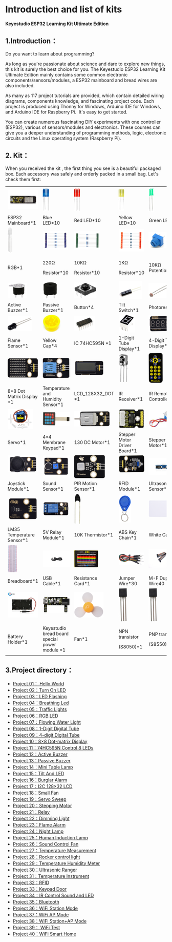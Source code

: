 # Introduction and list of kits

**Keyestudio ESP32 Learning Kit Ultimate Edition**

## 1.Introduction：

Do you want to learn about programming?

As long as you're passionate about science and dare to explore new
things, this kit is surely the best choice for you. The Keyestudio ESP32
Learning Kit Ultimate Edition mainly contains some common electronic
components/sensors/modules, a ESP32 mainboard and bread wires are also
included.

As many as 117 project tutorials are provided, which contain detailed
wiring diagrams, components knowledge, and fascinating project code.
Each project is produced using Thonny for Windows, Arduino IDE for
Windows, and Arduino IDE for Raspberry Pi.  It's easy to get started.

You can create numerous fascinating DIY experiments with one controller
(ESP32), various of sensors/modules and electronics. These courses can
give you a deeper understanding of programming methods, logic,
electronic circuits and the Linux operating system (Raspberry Pi).

## 2. Kit：

When you received the kit , the first thing you see is a beautiful
packaged box. Each accessory was safely and orderly packed in a small
bag. Let's check them first:



<table>
<tbody>
<tr class="odd">
<td><img src="https://raw.githubusercontent.com/keyestudio/KS5010-KS5010F-Keyestudio-ESP32-Learning-Kit-Ultimate-Edition-Python/master/media/78d3686cddf373f5219ce3478039afef.jpeg" style="width:1.27431in;height:0.62153in"  /></td>
<td><img src="https://raw.githubusercontent.com/keyestudio/KS5010-KS5010F-Keyestudio-ESP32-Learning-Kit-Ultimate-Edition-Python/master/media/5a1d3dbf0c5daf6136044b828a777acd.png" style="width:0.20208in;height:0.75in"  /></td>
<td><img src="https://raw.githubusercontent.com/keyestudio/KS5010-KS5010F-Keyestudio-ESP32-Learning-Kit-Ultimate-Edition-Python/master/media/cddded49c863ef913bbe2ef3832da74b.png" style="width:0.18889in;height:0.75417in"  /></td>
<td><img src="https://raw.githubusercontent.com/keyestudio/KS5010-KS5010F-Keyestudio-ESP32-Learning-Kit-Ultimate-Edition-Python/master/media/679ad0aaef0b7b199aaf0967e1aa5367.png" style="width:0.18333in;height:0.72569in"  /></td>
<td><img src="https://raw.githubusercontent.com/keyestudio/KS5010-KS5010F-Keyestudio-ESP32-Learning-Kit-Ultimate-Edition-Python/master/media/0eead4be7850896afc83477bd7c260d8.png" style="width:0.16736in;height:0.81042in" /></td>
</tr>
<tr class="even">
<td>ESP32 Mainboard*1</td>
<td>Blue LED*10</td>
<td>Red LED*10</td>
<td>Yellow LED*10</td>
<td>Green LED*10</td>
</tr>
<tr class="odd">
<td><img src="https://raw.githubusercontent.com/keyestudio/KS5010-KS5010F-Keyestudio-ESP32-Learning-Kit-Ultimate-Edition-Python/master/media/dcfc8e5199deff770c9953f99726d9f9.png" style="width:0.14861in;height:0.82222in"  /></td>
<td><img src="https://raw.githubusercontent.com/keyestudio/KS5010-KS5010F-Keyestudio-ESP32-Learning-Kit-Ultimate-Edition-Python/master/media/7ea6c448cde965cc0c899e3906b16398.png" style="width:0.82222in;height:0.60278in"  /></td>
<td><img src="https://raw.githubusercontent.com/keyestudio/KS5010-KS5010F-Keyestudio-ESP32-Learning-Kit-Ultimate-Edition-Python/master/media/1baebd241a5c0654eb9bc571db904683.png" style="width:0.83056in;height:0.60417in"  /></td>
<td><img src="https://raw.githubusercontent.com/keyestudio/KS5010-KS5010F-Keyestudio-ESP32-Learning-Kit-Ultimate-Edition-Python/master/media/0113c0595ce216f178c0948f77efd03e.png" style="width:0.94306in;height:0.72153in"  /></td>
<td><img src="https://raw.githubusercontent.com/keyestudio/KS5010-KS5010F-Keyestudio-ESP32-Learning-Kit-Ultimate-Edition-Python/master/media/d0a42506a43071b51bc17f9e39caa37c.png" style="width:0.57847in;height:0.52917in" /></td>
</tr>
<tr class="even">
<td>RGB*1</td>
<td><p>220Ω</p>
<p>Resistor*10</p></td>
<td><p>10KΩ</p>
<p>Resistor*10</p></td>
<td><p>1KΩ</p>
<p>Resistor*10</p></td>
<td>10KΩ Potentiometer*1</td>
</tr>
<tr class="odd">
<td><img src="https://raw.githubusercontent.com/keyestudio/KS5010-KS5010F-Keyestudio-ESP32-Learning-Kit-Ultimate-Edition-Python/master/media/60a660b4c23562a74563483b7af3f568.png" style="width:0.61667in;height:0.50139in"  /></td>
<td><img src="https://raw.githubusercontent.com/keyestudio/KS5010-KS5010F-Keyestudio-ESP32-Learning-Kit-Ultimate-Edition-Python/master/media/5444cd34945d9cc2dbb825a8be8d49ad.png" style="width:0.48125in;height:0.57708in"  /></td>
<td><img src="https://raw.githubusercontent.com/keyestudio/KS5010-KS5010F-Keyestudio-ESP32-Learning-Kit-Ultimate-Edition-Python/master/media/5b8fea4657b47510d199f740fdcaaa9d.png" style="width:0.72708in;height:0.50556in" /></td>
<td><img src="https://raw.githubusercontent.com/keyestudio/KS5010-KS5010F-Keyestudio-ESP32-Learning-Kit-Ultimate-Edition-Python/master/media/f2b0fe5c69eada37beef36022ae03974.png" style="width:0.77083in;height:0.57083in" /></td>
<td><img src="https://raw.githubusercontent.com/keyestudio/KS5010-KS5010F-Keyestudio-ESP32-Learning-Kit-Ultimate-Edition-Python/master/media/7ea5721963dbb796fde0e7c2f3e8e4b5.png" style="width:0.70833in;height:0.47847in" /></td>
</tr>
<tr class="even">
<td>Active Buzzer*1</td>
<td>Passive Buzzer*1</td>
<td>Button*4</td>
<td>Tilt Switch*1</td>
<td>Photoresistor*2</td>
</tr>
<tr class="odd">
<td><img src="https://raw.githubusercontent.com/keyestudio/KS5010-KS5010F-Keyestudio-ESP32-Learning-Kit-Ultimate-Edition-Python/master/media/adb25a98a644070c6de378fe98017d8b.png" style="width:0.77708in;height:0.48125in" /></td>
<td><img src="https://raw.githubusercontent.com/keyestudio/KS5010-KS5010F-Keyestudio-ESP32-Learning-Kit-Ultimate-Edition-Python/master/media/8defa4d3994ce0f2291b05c2fd04ee9c.png" style="width:0.57708in;height:0.56875in" /></td>
<td><img src="https://raw.githubusercontent.com/keyestudio/KS5010-KS5010F-Keyestudio-ESP32-Learning-Kit-Ultimate-Edition-Python/master/media/e5756d5b6983fb93087e49a42482dcb8.png" style="width:0.67014in;height:0.47222in" /></td>
<td><img src="https://raw.githubusercontent.com/keyestudio/KS5010-KS5010F-Keyestudio-ESP32-Learning-Kit-Ultimate-Edition-Python/master/media/c88b647385c69cfc1a6746a3c459ab12.png" style="width:0.52014in;height:0.58056in" /></td>
<td><img src="https://raw.githubusercontent.com/keyestudio/KS5010-KS5010F-Keyestudio-ESP32-Learning-Kit-Ultimate-Edition-Python/master/media/723dc2c4078b7d3f84b7f1ae76edbabe.png" style="width:1.07917in;height:0.54514in"  />
<img src="https://raw.githubusercontent.com/keyestudio/KS5010-KS5010F-Keyestudio-ESP32-Learning-Kit-Ultimate-Edition-Python/master/media/723dc2c4078b7d3f84b7f1ae76edbabe.png" style="width:0in;height:0in"  /></td>
</tr>
<tr class="even">
<td>Flame Sensor*1</td>
<td>Yellow Cap*4</td>
<td>IC 74HC595N *1</td>
<td>1-Digit Tube Display*1</td>
<td>4-Digit Tube Display*1</td>
</tr>
<tr class="odd">
<td><img src="https://raw.githubusercontent.com/keyestudio/KS5010-KS5010F-Keyestudio-ESP32-Learning-Kit-Ultimate-Edition-Python/master/media/5a31baa94e7595e5d2d5f97cee3dca57.png" style="width:1.2625in;height:0.62917in"  /></td>
<td><img src="https://raw.githubusercontent.com/keyestudio/KS5010-KS5010F-Keyestudio-ESP32-Learning-Kit-Ultimate-Edition-Python/master/media/ee69f71151b8a91d3dcb523fab9958fd.png" style="width:0.87014in;height:0.65694in"  /></td>
<td><img src="https://raw.githubusercontent.com/keyestudio/KS5010-KS5010F-Keyestudio-ESP32-Learning-Kit-Ultimate-Edition-Python/master/media/2c2645e94a00867ac23e8a022f0a631a.png" style="width:0.99306in;height:0.47917in"  />
<img src="https://raw.githubusercontent.com/keyestudio/KS5010-KS5010F-Keyestudio-ESP32-Learning-Kit-Ultimate-Edition-Python/master/media/2c2645e94a00867ac23e8a022f0a631a.png" style="width:0in;height:0in"  /></td>
<td><img src="https://raw.githubusercontent.com/keyestudio/KS5010-KS5010F-Keyestudio-ESP32-Learning-Kit-Ultimate-Edition-Python/master/media/27daf19fb8eec4de5733d41564d7d5f1.png" style="width:0.30208in;height:0.90278in" /></td>
<td><img src="https://raw.githubusercontent.com/keyestudio/KS5010-KS5010F-Keyestudio-ESP32-Learning-Kit-Ultimate-Edition-Python/master/media/b875575fc504ef4d4587ab03c8d9ef48.png" style="width:0.45833in;height:0.96597in" /></td>
</tr>
<tr class="even">
<td>8*8 Dot Matrix Display *1</td>
<td>Temperature and Humidity Sensor*1</td>
<td>LCD_128X32_DOT *1</td>
<td>IR Receiver*1</td>
<td>IR Remote Controller*1</td>
</tr>
<tr class="odd">
<td><img src="https://raw.githubusercontent.com/keyestudio/KS5010-KS5010F-Keyestudio-ESP32-Learning-Kit-Ultimate-Edition-Python/master/media/1886ee7e1faeea2c093ae626e1b8baaf.png" style="width:0.81875in;height:0.63472in" /></td>
<td><img src="https://raw.githubusercontent.com/keyestudio/KS5010-KS5010F-Keyestudio-ESP32-Learning-Kit-Ultimate-Edition-Python/master/media/84de4203eae3476a214645ddf08b3642.png" style="width:0.99444in;height:0.45in" /></td>
<td><img src="https://raw.githubusercontent.com/keyestudio/KS5010-KS5010F-Keyestudio-ESP32-Learning-Kit-Ultimate-Edition-Python/master/media/4dc1472ab8d2cf85fd7518646e10d0ee.png" style="width:1.16944in;height:0.5in"  /></td>
<td><img src="https://raw.githubusercontent.com/keyestudio/KS5010-KS5010F-Keyestudio-ESP32-Learning-Kit-Ultimate-Edition-Python/master/media/a2490df235918408342f93fbd9833147.png" style="width:0.94306in;height:0.64514in" /></td>
<td><img src="https://raw.githubusercontent.com/keyestudio/KS5010-KS5010F-Keyestudio-ESP32-Learning-Kit-Ultimate-Edition-Python/master/media/277ad05e0d79dc19d169b5ddc164346e.jpeg" style="width:0.78403in;height:0.55903in"  /></td>
</tr>
<tr class="even">
<td>Servo*1</td>
<td>4*4 Membrane Keypad*1</td>
<td>130 DC Motor*1</td>
<td>Stepper Motor Driver Board*1</td>
<td>Stepper Motor*1</td>
</tr>
<tr class="odd">
<td><img src="https://raw.githubusercontent.com/keyestudio/KS5010-KS5010F-Keyestudio-ESP32-Learning-Kit-Ultimate-Edition-Python/master/media/d087b123748cbfb8ed9f517150db71c5.png" style="width:0.99306in;height:0.54306in"  />
<img src="https://raw.githubusercontent.com/keyestudio/KS5010-KS5010F-Keyestudio-ESP32-Learning-Kit-Ultimate-Edition-Python/master/media/d087b123748cbfb8ed9f517150db71c5.png" style="width:0in;height:0in"  /></td>
<td><img src="https://raw.githubusercontent.com/keyestudio/KS5010-KS5010F-Keyestudio-ESP32-Learning-Kit-Ultimate-Edition-Python/master/media/9cc290f5d877e6c3dbc1f5aaa084d3b7.png" style="width:1.00764in;height:0.71736in"  /></td>
<td><img src="https://raw.githubusercontent.com/keyestudio/KS5010-KS5010F-Keyestudio-ESP32-Learning-Kit-Ultimate-Edition-Python/master/media/1177eaa9c6aaf4919919f2c5fe599957.png" style="width:1.00069in;height:0.75347in"  /></td>
<td><img src="https://raw.githubusercontent.com/keyestudio/KS5010-KS5010F-Keyestudio-ESP32-Learning-Kit-Ultimate-Edition-Python/master/media/f12bee27e26177f00aa048f24499fc16.png" style="width:1.11667in;height:0.55278in"  />
<img src="https://raw.githubusercontent.com/keyestudio/KS5010-KS5010F-Keyestudio-ESP32-Learning-Kit-Ultimate-Edition-Python/master/media/c45cee1bdcb15eb3260a80045d556c2e.png" style="width:0in;height:0in"  />
<img src="https://raw.githubusercontent.com/keyestudio/KS5010-KS5010F-Keyestudio-ESP32-Learning-Kit-Ultimate-Edition-Python/master/media/c45cee1bdcb15eb3260a80045d556c2e.png" style="width:0in;height:0in"  /></td>
<td><img src="https://raw.githubusercontent.com/keyestudio/KS5010-KS5010F-Keyestudio-ESP32-Learning-Kit-Ultimate-Edition-Python/master/media/4205659c5094b7fbd53b588e8d8eb4f7.jpeg" style="width:0.98542in;height:0.54167in"  /></td>
</tr>
<tr class="even">
<td>Joystick Module*1</td>
<td>Sound Sensor*1</td>
<td>PIR Motion Sensor*1</td>
<td>RFID Module*1</td>
<td>Ultrasonic Sensor*1</td>
</tr>
<tr class="odd">
<td><img src="https://raw.githubusercontent.com/keyestudio/KS5010-KS5010F-Keyestudio-ESP32-Learning-Kit-Ultimate-Edition-Python/master/media/ab1e4dfd6931538b45fa24158863d155.png" style="width:0.99236in;height:0.74167in"  /></td>
<td><img src="https://raw.githubusercontent.com/keyestudio/KS5010-KS5010F-Keyestudio-ESP32-Learning-Kit-Ultimate-Edition-Python/master/media/3ee0bde62a5c8da6f89777cd47240e6c.png" style="width:0.98472in;height:0.48264in"  /></td>
<td><img src="https://raw.githubusercontent.com/keyestudio/KS5010-KS5010F-Keyestudio-ESP32-Learning-Kit-Ultimate-Edition-Python/master/media/b45bb81bb3763377c63accce606ac5f2.png" style="width:0.22153in;height:0.99167in" /></td>
<td><img src="https://raw.githubusercontent.com/keyestudio/KS5010-KS5010F-Keyestudio-ESP32-Learning-Kit-Ultimate-Edition-Python/master/media/76c1e8c540247686967a399cece84e0b.png" style="width:0.40347in;height:0.88889in" /></td>
<td><img src="https://raw.githubusercontent.com/keyestudio/KS5010-KS5010F-Keyestudio-ESP32-Learning-Kit-Ultimate-Edition-Python/master/media/da674df9e5179b0cefc943bd0c1e01d8.png" style="width:0.86042in;height:0.54167in"  /></td>
</tr>
<tr class="even">
<td>LM35 Temperature Sensor*1</td>
<td>5V Relay Module*1</td>
<td>10K Thermistor*1</td>
<td>ABS Key Chain*1</td>
<td>White Card*1</td>
</tr>
<tr class="odd">
<td><img src="https://raw.githubusercontent.com/keyestudio/KS5010-KS5010F-Keyestudio-ESP32-Learning-Kit-Ultimate-Edition-Python/master/media/9e5f44a6029de8ca36a4d795455f442e.png" style="width:0.32639in;height:0.91528in" /></td>
<td><img src="https://raw.githubusercontent.com/keyestudio/KS5010-KS5010F-Keyestudio-ESP32-Learning-Kit-Ultimate-Edition-Python/master/media/e35720cece99303c8a512480478ec77e.png" style="width:1.15972in;height:0.51944in"  /></td>
<td><img src="https://raw.githubusercontent.com/keyestudio/KS5010-KS5010F-Keyestudio-ESP32-Learning-Kit-Ultimate-Edition-Python/master/media/89aaafefa692d400a031a0e213879c56.png" style="width:0.78472in;height:0.55069in" /></td>
<td><img src="https://raw.githubusercontent.com/keyestudio/KS5010-KS5010F-Keyestudio-ESP32-Learning-Kit-Ultimate-Edition-Python/master/media/2e111dd94d6a511d3e82f0041cfd9a9e.png" style="width:0.96319in;height:0.39583in" /></td>
<td><img src="https://raw.githubusercontent.com/keyestudio/KS5010-KS5010F-Keyestudio-ESP32-Learning-Kit-Ultimate-Edition-Python/master/media/d34365fe64c69ca14dbb8e70dfdb53c0.png" style="width:0.70833in;height:0.62014in"  /></td>
</tr>
<tr class="even">
<td>Breadboard*1</td>
<td>USB Cable*1</td>
<td>Resistance Card*1</td>
<td>Jumper Wire*30</td>
<td>M-F Dupont Wire40</td>
</tr>
<tr class="odd">
<td><img src="https://raw.githubusercontent.com/keyestudio/KS5010-KS5010F-Keyestudio-ESP32-Learning-Kit-Ultimate-Edition-Python/master/media/6ee2a453c26d20e2e3fcc973111e466b.jpeg" style="width:1.15486in;height:0.83472in"  /></td>
<td><img src="https://raw.githubusercontent.com/keyestudio/KS5010-KS5010F-Keyestudio-ESP32-Learning-Kit-Ultimate-Edition-Python/master/media/d4307afa5d461134e384b0fb36fbb0d7.png" style="width:1.24792in;height:0.53889in" /></td>
<td><img src="https://raw.githubusercontent.com/keyestudio/KS5010-KS5010F-Keyestudio-ESP32-Learning-Kit-Ultimate-Edition-Python/master/media/009965e315276ecf1144c22c54a93fd9.png" style="width:0.94375in;height:0.82986in" /></td>
<td><img src="https://raw.githubusercontent.com/keyestudio/KS5010-KS5010F-Keyestudio-ESP32-Learning-Kit-Ultimate-Edition-Python/master/media/9197d4aff9356c585b7ef68e33a6881d.png" style="width:0.27986in;height:1.08819in" /></td>
<td><img src="https://raw.githubusercontent.com/keyestudio/KS5010-KS5010F-Keyestudio-ESP32-Learning-Kit-Ultimate-Edition-Python/master/media/9197d4aff9356c585b7ef68e33a6881d.png" style="width:0.27986in;height:1.08819in" /></td>
</tr>
<tr class="even">
<td>Battery Holder*1</td>
<td>Keyestudio bread board special power module *1</td>
<td>Fan*1</td>
<td><p>NPN transistor</p>
<p>(S8050)*1</p></td>
<td><p>PNP transistor</p>
<p>(S8550)*1</p></td>
</tr>
</tbody>
</table>



## **3.Project directory：**

* [Project 01： Hello World](/Raspberry%20Pi%20System/Project%2001：%20Hello%20World.md)
* [Project 02：Turn On LED](/Raspberry%20Pi%20System/Project%2002：Turn%20On%20LED.md)
* [Project 03：LED Flashing](/Raspberry%20Pi%20System/Project%2003：LED%20Flashing.md)
* [Project 04：Breathing Led](/Raspberry%20Pi%20System/Project%2004：Breathing%20Led.md)
* [Project 05：Traffic Lights](/Raspberry%20Pi%20System/Project%2005：Traffic%20Lights.md)
* [Project 06：RGB LED](/Raspberry%20Pi%20System/Project%2006：RGB%20LED.md)
* [Project 07：Flowing Water Light](/Raspberry%20Pi%20System/Project%2007：Flowing%20Water%20Light.md)
* [Project 08：1-Digit Digital Tube](/Raspberry%20Pi%20System/Project%2008：1-Digit%20Digital%20Tube.md)
* [Project 09：4-digit Digital Tube](/Raspberry%20Pi%20System/Project%2009：4-digit%20Digital%20Tube.md)
* [Project 10：8×8 Dot-matrix Display](/Raspberry%20Pi%20System/Project%2010：8×8%20Dot-matrix%20Display.md)
* [Project 11：74HC595N Control 8 LEDs](/Raspberry%20Pi%20System/Project%2011：74HC595N%20Control%208%20LEDs.md)
* [Project 12：Active Buzzer](/Raspberry%20Pi%20System/Project%2012：Active%20Buzzer.md)
* [Project 13：Passive Buzzer](/Raspberry%20Pi%20System/Project%2013：Passive%20Buzzer.md)
* [Project 14：Mini Table Lamp](/Raspberry%20Pi%20System/Project%2014：Mini%20Table%20Lamp.md)
* [Project 15：Tilt And LED](/Raspberry%20Pi%20System/Project%2015：Tilt%20And%20LED.md)
* [Project 16：Burglar Alarm](/Raspberry%20Pi%20System/Project%2016：Burglar%20Alarm.md)
* [Project 17：I2C 128×32 LCD](/Raspberry%20Pi%20System/Project%2017：I2C%20128×32%20LCD.md)
* [Project 18：Small Fan](/Raspberry%20Pi%20System/Project%2018：Small%20Fan.md)
* [Project 19：Servo Sweep](/Raspberry%20Pi%20System/Project%2019：Servo%20Sweep.md)
* [Project 20：Stepping Motor](/Raspberry%20Pi%20System/Project%2020：Stepping%20Motor.md)
* [Project 21：Relay](/Raspberry%20Pi%20System/Project%2021：Relay.md)
* [Project 22：Dimming Light](/Raspberry%20Pi%20System/Project%2022：Dimming%20Light.md)
* [Project 23：Flame Alarm](/Raspberry%20Pi%20System/Project%2023：Flame%20Alarm.md)
* [Project 24：Night Lamp](/Raspberry%20Pi%20System/Project%2024：Night%20Lamp.md)
* [Project 25：Human Induction Lamp](/Raspberry%20Pi%20System/Project%2025：Human%20Induction%20Lamp.md)
* [Project 26：Sound Control Fan](/Raspberry%20Pi%20System/Project%2026：Sound%20Control%20Fan.md)
* [Project 27：Temperature Measurement](/Raspberry%20Pi%20System/Project%2027：Temperature%20Measurement.md)
* [Project 28：Rocker control light](/Raspberry%20Pi%20System/Project%2028：Rocker%20control%20light.md)
* [Project 29：Temperature Humidity Meter](/Raspberry%20Pi%20System/Project%2029：Temperature%20Humidity%20Meter.md)
* [Project 30：Ultrasonic Ranger](/Raspberry%20Pi%20System/Project%2030：Ultrasonic%20Ranger.md)
* [Project 31：Temperature Instrument](/Raspberry%20Pi%20System/Project%2031：Temperature%20Instrument.md)
* [Project 32：RFID](/Raspberry%20Pi%20System/Project%2032：RFID.md)
* [Project 33：Keypad Door](/Raspberry%20Pi%20System/Project%2033：Keypad%20Door.md)
* [Project 34：IR Control Sound and LED](/Raspberry%20Pi%20System/Project%2034：IR%20Control%20Sound%20and%20LED.md)
* [Project 35：Bluetooth](/Raspberry%20Pi%20System/Project%2035：Bluetooth.md)
* [Project 36：WiFi Station Mode](/Raspberry%20Pi%20System/Project%2036：WiFi%20Station%20Mode.md)
* [Project 37：WiFi AP Mode](/Raspberry%20Pi%20System/Project%2037：WiFi%20AP%20Mode.md)
* [Project 38：WiFi Station+AP Mode](/Raspberry%20Pi%20System/Project%2038：WiFi%20Station+AP%20Mode.md)
* [Project 39： WiFi Test](/Raspberry%20Pi%20System/Project%2039：%20WiFi%20Test.md)
* [Project 40：WiFi Smart Home](/Raspberry%20Pi%20System/Project%2040：WiFi%20Smart%20Home.md)












